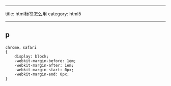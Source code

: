 -----

title: html标签怎么用
category: html5

-----

## p

```
chrome，safari
{
    display: block;
    -webkit-margin-before: 1em;
    -webkit-margin-after: 1em;
    -webkit-margin-start: 0px;
    -webkit-margin-end: 0px;
}
```
